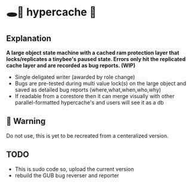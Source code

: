 # 🕳🥊 hypercache 🧼

## Explanation
**A large object state machine with a cached ram protection layer that locks/replicates a tinybee's paused state. Errors only hit the replicated cache layer and are recorded as bug reports. (WIP)**

- Single deligated writer (awarded by role change)
- Bugs are pre-tested during multi value lock(s) on the large object and saved as detailed bug reports (where,what,when,who,why)
- If readable from a corestore then it can merge visually with other parallel-formatted hypercache's and users will see it as a db

## 🚧 Warning
Do not use, this is yet to be recreated from a centeralized version.

## TODO
- This is sudo code so, upload the current version
- rebuild the GUB bug reverser and reporter
